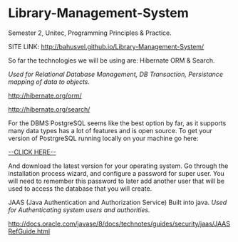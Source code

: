 Library-Management-System
=========================

Semester 2, Unitec, Programming Principles &amp; Practice.

SITE LINK: 
<a href=http://bahusvel.github.io/Library-Management-System>http://bahusvel.github.io/Library-Management-System/</a>

So far the technologies we will be using are:
Hibernate ORM &amp; Search.

<i> Used for Relational Database Management,
DB Transaction,
Persistance mapping of data to objects. </i>

http://hibernate.org/orm/

http://hibernate.org/search/

For the DBMS PostgreSQL seems like the best option by far, as it supports many data types
has a lot of features and is open source.
To get your version of PostrgreSQL running locally on your machine go here:

[ --CLICK HERE-- ](http://www.enterprisedb.com/products-services-training/pgdownload)

And download the latest version for your operating system.
Go through the installation process wizard, and configure a password for super user.
You will need to remember this password to later add another user that will be used to access
the database that you will create.

JAAS (Java Authentication and Authorization Service) Built into java.
<i> Used for Authenticating system users and authorities. </i>

http://docs.oracle.com/javase/8/docs/technotes/guides/security/jaas/JAASRefGuide.html


